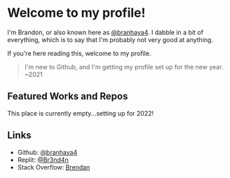 
# Welcome to my profile!
I'm Brandon, or also known here as [@branhaya4](https://github.com/branhaya4). I dabble in a bit of everything, which is to say that I'm probably not very good at anything.

If you're here reading this, welcome to my profile. 

> I'm new to Github, and I'm getting my profile set up for the new year. ~2021



## Featured Works and Repos
This place is currently empty...setting up for 2022!

## Links

 - Github: [@branhaya4](https://github.com/branhaya4)
 - Replit: [@Br3nd4n](https://replit.com/@Br3nd4n)
 - Stack Overflow: [Brendan](https://stackoverflow.com/users/17537463/brendan) 
 
